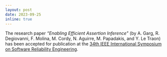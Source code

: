```yaml
---
layout: post
date: 2023-09-25 
inline: true
---
```


The research paper *“Enabling Efficient Assertion Inference"* (by A. Garg, R. Degiovanni, F. Molina, M. Cordy, N. Aguirre, M. Papadakis, and Y. Le Traon) has been accepted for publication at the [34th IEEE International Symposium on Software Reliability Engineering](https://issre.github.io/2023/).

